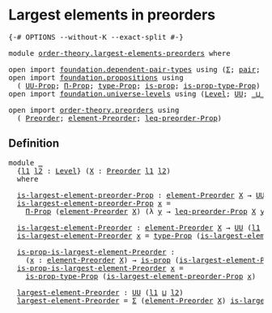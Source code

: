 # Largest elements in preorders

<pre class="Agda"><a id="42" class="Symbol">{-#</a> <a id="46" class="Keyword">OPTIONS</a> <a id="54" class="Pragma">--without-K</a> <a id="66" class="Pragma">--exact-split</a> <a id="80" class="Symbol">#-}</a>

<a id="85" class="Keyword">module</a> <a id="92" href="order-theory.largest-elements-preorders.html" class="Module">order-theory.largest-elements-preorders</a> <a id="132" class="Keyword">where</a>

<a id="139" class="Keyword">open</a> <a id="144" class="Keyword">import</a> <a id="151" href="foundation.dependent-pair-types.html" class="Module">foundation.dependent-pair-types</a> <a id="183" class="Keyword">using</a> <a id="189" class="Symbol">(</a><a id="190" href="foundation-core.dependent-pair-types.html#515" class="Record">Σ</a><a id="191" class="Symbol">;</a> <a id="193" href="foundation-core.dependent-pair-types.html#588" class="InductiveConstructor">pair</a><a id="197" class="Symbol">;</a> <a id="199" href="foundation-core.dependent-pair-types.html#605" class="Field">pr1</a><a id="202" class="Symbol">;</a> <a id="204" href="foundation-core.dependent-pair-types.html#617" class="Field">pr2</a><a id="207" class="Symbol">)</a>
<a id="209" class="Keyword">open</a> <a id="214" class="Keyword">import</a> <a id="221" href="foundation.propositions.html" class="Module">foundation.propositions</a> <a id="245" class="Keyword">using</a>
  <a id="253" class="Symbol">(</a> <a id="255" href="foundation-core.propositions.html#1393" class="Function">UU-Prop</a><a id="262" class="Symbol">;</a> <a id="264" href="foundation-core.propositions.html#6694" class="Function">Π-Prop</a><a id="270" class="Symbol">;</a> <a id="272" href="foundation-core.propositions.html#1495" class="Function">type-Prop</a><a id="281" class="Symbol">;</a> <a id="283" href="foundation-core.propositions.html#1309" class="Function">is-prop</a><a id="290" class="Symbol">;</a> <a id="292" href="foundation-core.propositions.html#1562" class="Function">is-prop-type-Prop</a><a id="309" class="Symbol">)</a>
<a id="311" class="Keyword">open</a> <a id="316" class="Keyword">import</a> <a id="323" href="foundation.universe-levels.html" class="Module">foundation.universe-levels</a> <a id="350" class="Keyword">using</a> <a id="356" class="Symbol">(</a><a id="357" href="Agda.Primitive.html#597" class="Postulate">Level</a><a id="362" class="Symbol">;</a> <a id="364" href="foundation-core.universe-levels.html#235" class="Primitive">UU</a><a id="366" class="Symbol">;</a> <a id="368" href="Agda.Primitive.html#810" class="Primitive Operator">_⊔_</a><a id="371" class="Symbol">)</a>

<a id="374" class="Keyword">open</a> <a id="379" class="Keyword">import</a> <a id="386" href="order-theory.preorders.html" class="Module">order-theory.preorders</a> <a id="409" class="Keyword">using</a>
  <a id="417" class="Symbol">(</a> <a id="419" href="order-theory.preorders.html#531" class="Function">Preorder</a><a id="427" class="Symbol">;</a> <a id="429" href="order-theory.preorders.html#873" class="Function">element-Preorder</a><a id="445" class="Symbol">;</a> <a id="447" href="order-theory.preorders.html#928" class="Function">leq-preorder-Prop</a><a id="464" class="Symbol">)</a>
</pre>
## Definition

<pre class="Agda"><a id="490" class="Keyword">module</a> <a id="497" href="order-theory.largest-elements-preorders.html#497" class="Module">_</a>
  <a id="501" class="Symbol">{</a><a id="502" href="order-theory.largest-elements-preorders.html#502" class="Bound">l1</a> <a id="505" href="order-theory.largest-elements-preorders.html#505" class="Bound">l2</a> <a id="508" class="Symbol">:</a> <a id="510" href="Agda.Primitive.html#597" class="Postulate">Level</a><a id="515" class="Symbol">}</a> <a id="517" class="Symbol">(</a><a id="518" href="order-theory.largest-elements-preorders.html#518" class="Bound">X</a> <a id="520" class="Symbol">:</a> <a id="522" href="order-theory.preorders.html#531" class="Function">Preorder</a> <a id="531" href="order-theory.largest-elements-preorders.html#502" class="Bound">l1</a> <a id="534" href="order-theory.largest-elements-preorders.html#505" class="Bound">l2</a><a id="536" class="Symbol">)</a>
  <a id="540" class="Keyword">where</a>

  <a id="549" href="order-theory.largest-elements-preorders.html#549" class="Function">is-largest-element-preorder-Prop</a> <a id="582" class="Symbol">:</a> <a id="584" href="order-theory.preorders.html#873" class="Function">element-Preorder</a> <a id="601" href="order-theory.largest-elements-preorders.html#518" class="Bound">X</a> <a id="603" class="Symbol">→</a> <a id="605" href="foundation-core.propositions.html#1393" class="Function">UU-Prop</a> <a id="613" class="Symbol">(</a><a id="614" href="order-theory.largest-elements-preorders.html#502" class="Bound">l1</a> <a id="617" href="Agda.Primitive.html#810" class="Primitive Operator">⊔</a> <a id="619" href="order-theory.largest-elements-preorders.html#505" class="Bound">l2</a><a id="621" class="Symbol">)</a>
  <a id="625" href="order-theory.largest-elements-preorders.html#549" class="Function">is-largest-element-preorder-Prop</a> <a id="658" href="order-theory.largest-elements-preorders.html#658" class="Bound">x</a> <a id="660" class="Symbol">=</a>
    <a id="666" href="foundation-core.propositions.html#6694" class="Function">Π-Prop</a> <a id="673" class="Symbol">(</a><a id="674" href="order-theory.preorders.html#873" class="Function">element-Preorder</a> <a id="691" href="order-theory.largest-elements-preorders.html#518" class="Bound">X</a><a id="692" class="Symbol">)</a> <a id="694" class="Symbol">(λ</a> <a id="697" href="order-theory.largest-elements-preorders.html#697" class="Bound">y</a> <a id="699" class="Symbol">→</a> <a id="701" href="order-theory.preorders.html#928" class="Function">leq-preorder-Prop</a> <a id="719" href="order-theory.largest-elements-preorders.html#518" class="Bound">X</a> <a id="721" href="order-theory.largest-elements-preorders.html#697" class="Bound">y</a> <a id="723" href="order-theory.largest-elements-preorders.html#658" class="Bound">x</a><a id="724" class="Symbol">)</a>

  <a id="729" href="order-theory.largest-elements-preorders.html#729" class="Function">is-largest-element-Preorder</a> <a id="757" class="Symbol">:</a> <a id="759" href="order-theory.preorders.html#873" class="Function">element-Preorder</a> <a id="776" href="order-theory.largest-elements-preorders.html#518" class="Bound">X</a> <a id="778" class="Symbol">→</a> <a id="780" href="foundation-core.universe-levels.html#235" class="Primitive">UU</a> <a id="783" class="Symbol">(</a><a id="784" href="order-theory.largest-elements-preorders.html#502" class="Bound">l1</a> <a id="787" href="Agda.Primitive.html#810" class="Primitive Operator">⊔</a> <a id="789" href="order-theory.largest-elements-preorders.html#505" class="Bound">l2</a><a id="791" class="Symbol">)</a>
  <a id="795" href="order-theory.largest-elements-preorders.html#729" class="Function">is-largest-element-Preorder</a> <a id="823" href="order-theory.largest-elements-preorders.html#823" class="Bound">x</a> <a id="825" class="Symbol">=</a> <a id="827" href="foundation-core.propositions.html#1495" class="Function">type-Prop</a> <a id="837" class="Symbol">(</a><a id="838" href="order-theory.largest-elements-preorders.html#549" class="Function">is-largest-element-preorder-Prop</a> <a id="871" href="order-theory.largest-elements-preorders.html#823" class="Bound">x</a><a id="872" class="Symbol">)</a>

  <a id="877" href="order-theory.largest-elements-preorders.html#877" class="Function">is-prop-is-largest-element-Preorder</a> <a id="913" class="Symbol">:</a>
    <a id="919" class="Symbol">(</a><a id="920" href="order-theory.largest-elements-preorders.html#920" class="Bound">x</a> <a id="922" class="Symbol">:</a> <a id="924" href="order-theory.preorders.html#873" class="Function">element-Preorder</a> <a id="941" href="order-theory.largest-elements-preorders.html#518" class="Bound">X</a><a id="942" class="Symbol">)</a> <a id="944" class="Symbol">→</a> <a id="946" href="foundation-core.propositions.html#1309" class="Function">is-prop</a> <a id="954" class="Symbol">(</a><a id="955" href="order-theory.largest-elements-preorders.html#729" class="Function">is-largest-element-Preorder</a> <a id="983" href="order-theory.largest-elements-preorders.html#920" class="Bound">x</a><a id="984" class="Symbol">)</a>
  <a id="988" href="order-theory.largest-elements-preorders.html#877" class="Function">is-prop-is-largest-element-Preorder</a> <a id="1024" href="order-theory.largest-elements-preorders.html#1024" class="Bound">x</a> <a id="1026" class="Symbol">=</a>
    <a id="1032" href="foundation-core.propositions.html#1562" class="Function">is-prop-type-Prop</a> <a id="1050" class="Symbol">(</a><a id="1051" href="order-theory.largest-elements-preorders.html#549" class="Function">is-largest-element-preorder-Prop</a> <a id="1084" href="order-theory.largest-elements-preorders.html#1024" class="Bound">x</a><a id="1085" class="Symbol">)</a>

  <a id="1090" href="order-theory.largest-elements-preorders.html#1090" class="Function">largest-element-Preorder</a> <a id="1115" class="Symbol">:</a> <a id="1117" href="foundation-core.universe-levels.html#235" class="Primitive">UU</a> <a id="1120" class="Symbol">(</a><a id="1121" href="order-theory.largest-elements-preorders.html#502" class="Bound">l1</a> <a id="1124" href="Agda.Primitive.html#810" class="Primitive Operator">⊔</a> <a id="1126" href="order-theory.largest-elements-preorders.html#505" class="Bound">l2</a><a id="1128" class="Symbol">)</a>
  <a id="1132" href="order-theory.largest-elements-preorders.html#1090" class="Function">largest-element-Preorder</a> <a id="1157" class="Symbol">=</a> <a id="1159" href="foundation-core.dependent-pair-types.html#515" class="Record">Σ</a> <a id="1161" class="Symbol">(</a><a id="1162" href="order-theory.preorders.html#873" class="Function">element-Preorder</a> <a id="1179" href="order-theory.largest-elements-preorders.html#518" class="Bound">X</a><a id="1180" class="Symbol">)</a> <a id="1182" href="order-theory.largest-elements-preorders.html#729" class="Function">is-largest-element-Preorder</a>
</pre>
